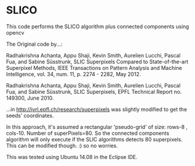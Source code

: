 # SLICO
This code performs the SLICO algorithm plus connected components using opencv

The Original code by...:

Radhakrishna Achanta, Appu Shaji, Kevin Smith, Aurelien Lucchi, Pascal Fua, and Sabine Süsstrunk, SLIC Superpixels Compared to State-of-the-art Superpixel Methods, IEEE Transactions on Pattern Analysis and Machine Intelligence, vol. 34, num. 11, p. 2274 - 2282, May 2012.

Radhakrishna Achanta, Appu Shaji, Kevin Smith, Aurelien Lucchi, Pascal Fua, and Sabine Süsstrunk, SLIC Superpixels, EPFL Technical Report no. 149300, June 2010.

...in http://ivrl.epfl.ch/research/superpixels was slightly modified to get the seeds' coordinates.

In this approach, it's assumed a rectangular 'pseudo-grid' of size: rows-8 , cols-10. Number of superPixels=80. So the connected components algorithm will only execute if the SLIC algorithms detects 80 superpixels. This can be modified though. :) so no worries.

This was tested using Ubuntu 14.08 in the Eclipse IDE.
